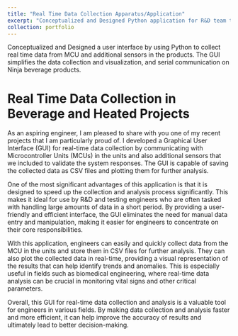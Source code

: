 ```yaml
---
title: "Real Time Data Collection Apparatus/Application"
excerpt: "Conceptualized and Designed Python application for R&D team to collect real-time data from software by communicating with unit's MCU.<br/><img src='/images/serialGUI.png' width='550' height='600'> <br/> <br/> Also a profiler is designed and developed for R&D and testing team to visualize and save real time sensor and scale data.<br/><img src='/images/profiler2.jpg' width='400' height='450'>"
collection: portfolio
---
```


Conceptualized and Designed a user interface by using Python to collect real time data from MCU and additional sensors in the products. The GUI simplifies the data collection and visualization, and serial communication on Ninja beverage products.  

Real Time Data Collection in Beverage and Heated Projects
======

As an aspiring engineer, I am pleased to share with you one of my recent projects that I am particularly proud of. I developed a Graphical User Interface (GUI) for real-time data collection by communicating with Microcontroller Units (MCUs) in the units and also additional sensors that we included to validate the system responses. The GUI is capable of saving the collected data as CSV files and plotting them for further analysis.

One of the most significant advantages of this application is that it is designed to speed up the collection and analysis process significantly. This makes it ideal for use by R&D and testing engineers who are often tasked with handling large amounts of data in a short period. By providing a user-friendly and efficient interface, the GUI eliminates the need for manual data entry and manipulation, making it easier for engineers to concentrate on their core responsibilities.

With this application, engineers can easily and quickly collect data from the MCU in the units and store them in CSV files for further analysis. They can also plot the collected data in real-time, providing a visual representation of the results that can help identify trends and anomalies. This is especially useful in fields such as biomedical engineering, where real-time data analysis can be crucial in monitoring vital signs and other critical parameters.

Overall, this GUI for real-time data collection and analysis is a valuable tool for engineers in various fields. By making data collection and analysis faster and more efficient, it can help improve the accuracy of results and ultimately lead to better decision-making.




